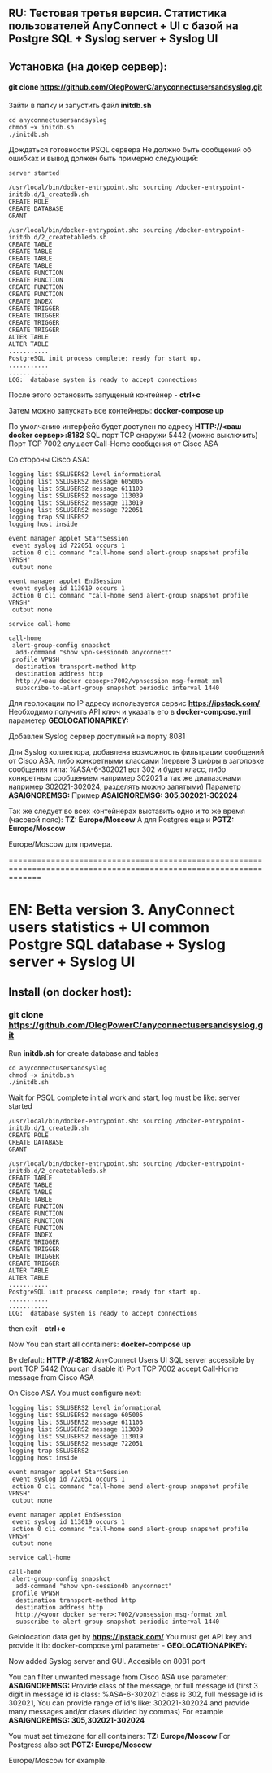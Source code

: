 ## RU: Тестовая третья версия. Статистика пользователей AnyConnect + UI с базой на Postgre SQL + Syslog server + Syslog UI

## Установка (на докер сервер):
#### git clone https://github.com/OlegPowerC/anyconnectusersandsyslog.git
Зайти в папку и запустить файл **initdb.sh**

    cd anyconnectusersandsyslog
    chmod +x initdb.sh
    ./initdb.sh

Дождаться готовности PSQL сервера
Не должно быть сообщений об ошибках и вывод должен быть примерно следующий:

    server started

    /usr/local/bin/docker-entrypoint.sh: sourcing /docker-entrypoint-initdb.d/1_createdb.sh
    CREATE ROLE
    CREATE DATABASE
    GRANT

    /usr/local/bin/docker-entrypoint.sh: sourcing /docker-entrypoint-initdb.d/2_createtabledb.sh
    CREATE TABLE
    CREATE TABLE
    CREATE TABLE
    CREATE TABLE
    CREATE FUNCTION
    CREATE FUNCTION
    CREATE FUNCTION
    CREATE FUNCTION
    CREATE INDEX
    CREATE TRIGGER
    CREATE TRIGGER
    CREATE TRIGGER
    CREATE TRIGGER
    ALTER TABLE
    ALTER TABLE
    ...........
    PostgreSQL init process complete; ready for start up.
    ...........
    ...........
    LOG:  database system is ready to accept connections

После этого остановить запущеный контейнер - **ctrl+c**

Затем можно запускать все контейнеры: **docker-compose up**

По умолчанию интерфейс будет доступен по адресу **HTTP://<ваш docker сервер>:8182**
SQL порт TCP снаружи 5442 (можно выключить) Порт TCP 7002 слушает Call-Home сообщения от Cisco ASA

Со стороны Cisco ASA:

    logging list SSLUSERS2 level informational
    logging list SSLUSERS2 message 605005
    logging list SSLUSERS2 message 611103
    logging list SSLUSERS2 message 113039
    logging list SSLUSERS2 message 113019
    logging list SSLUSERS2 message 722051
    logging trap SSLUSERS2
    logging host inside

    event manager applet StartSession
     event syslog id 722051 occurs 1
     action 0 cli command "call-home send alert-group snapshot profile VPNSH"
     output none
    
    event manager applet EndSession
     event syslog id 113019 occurs 1
     action 0 cli command "call-home send alert-group snapshot profile VPNSH"
     output none

    service call-home

    call-home
     alert-group-config snapshot
      add-command "show vpn-sessiondb anyconnect"
     profile VPNSH
      destination transport-method http
      destination address http
      http://<ваш docker сервер>:7002/vpnsession msg-format xml
      subscribe-to-alert-group snapshot periodic interval 1440

Для геолокации по IP адресу используется сервис **https://ipstack.com/**
Необходимо получить API ключ и указать его в **docker-compose.yml**
параметер **GEOLOCATIONAPIKEY:**

Добавлен Syslog сервер доступный на порту 8081

Для Syslog коллектора, добавлена возможность фильтрации сообщений от Cisco ASA, либо конкретными классами (первые 3 цифры в заголовке сообщения типа: %ASA-6-302021 вот 302 и будет класс, 
либо конкретным сообщением например 302021 а так же диапазонами например 302021-302024, разделять можно запятыми)
Параметр **ASAIGNOREMSG:**
Пример **ASAIGNOREMSG: 305,302021-302024**

Так же следует во всех контейнерах выставить одно и то же время (часовой пояс):
**TZ: Europe/Moscow**
А для Postgres еще и
**PGTZ: Europe/Moscow**

Europe/Moscow для примера.

===================================================================================================================
# EN: Betta version 3. AnyConnect users statistics + UI common Postgre SQL database + Syslog server + Syslog UI

## Install (on docker host): 
### git clone https://github.com/OlegPowerC/anyconnectusersandsyslog.git

Run **initdb.sh** for create database and tables

    cd anyconnectusersandsyslog
    chmod +x initdb.sh
    ./initdb.sh

Wait for PSQL complete initial work and start, 
log must be like:
server started

    /usr/local/bin/docker-entrypoint.sh: sourcing /docker-entrypoint-initdb.d/1_createdb.sh
    CREATE ROLE
    CREATE DATABASE
    GRANT

    /usr/local/bin/docker-entrypoint.sh: sourcing /docker-entrypoint-initdb.d/2_createtabledb.sh
    CREATE TABLE
    CREATE TABLE
    CREATE TABLE
    CREATE TABLE
    CREATE FUNCTION
    CREATE FUNCTION
    CREATE FUNCTION
    CREATE FUNCTION
    CREATE INDEX
    CREATE TRIGGER
    CREATE TRIGGER
    CREATE TRIGGER
    CREATE TRIGGER
    ALTER TABLE
    ALTER TABLE
    ...........
    PostgreSQL init process complete; ready for start up.
    ...........
    ...........
    LOG:  database system is ready to accept connections

then exit - **ctrl+c**

Now You can start all containers: **docker-compose up**

By default: **HTTP://<Your docker host ip>:8182** AnyConnect Users UI SQL server accessible by port TCP 5442 (You can disable it) Port TCP 7002 accept Call-Home message from Cisco ASA

On Cisco ASA You must configure next:

    logging list SSLUSERS2 level informational
    logging list SSLUSERS2 message 605005
    logging list SSLUSERS2 message 611103
    logging list SSLUSERS2 message 113039
    logging list SSLUSERS2 message 113019
    logging list SSLUSERS2 message 722051
    logging trap SSLUSERS2
    logging host inside

    event manager applet StartSession
     event syslog id 722051 occurs 1
     action 0 cli command "call-home send alert-group snapshot profile VPNSH"
     output none
    
    event manager applet EndSession
     event syslog id 113019 occurs 1
     action 0 cli command "call-home send alert-group snapshot profile VPNSH"
     output none

    service call-home

    call-home
     alert-group-config snapshot
      add-command "show vpn-sessiondb anyconnect"
     profile VPNSH
      destination transport-method http
      destination address http
      http://<your docker server>:7002/vpnsession msg-format xml
      subscribe-to-alert-group snapshot periodic interval 1440

Gelolocation data get by **https://ipstack.com/**
You must get API key and provide it ib: docker-compose.yml
parameter - **GEOLOCATIONAPIKEY:**

Now added Syslog server and GUI.
Accesible on 8081 port

You can filter unwanted message from Cisco ASA use parameter:
**ASAIGNOREMSG:**
Provide class of the message, or full message id (first 3 digit in message id is class: %ASA-6-302021 class is 302,
full message id is 302021, You can provide range of id's like: 302021-302024 and provide many messages and/or clases divided by commas)
For example **ASAIGNOREMSG: 305,302021-302024**

You must set timezone for all containers:
**TZ: Europe/Moscow**
For Postgress also set
**PGTZ: Europe/Moscow**

Europe/Moscow for example.